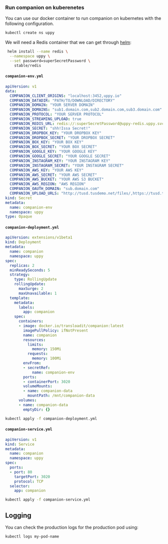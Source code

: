 ### Run companion on kuberenetes

You can use our docker container to run companion on kubernetes with the following configuration.

```bash
kubectl create ns uppy
```

We will need a Redis container that we can get through [helm](https://github.com/kubernetes/helm):

```bash
 helm install --name redis \
  --namespace uppy \
  --set password=superSecretPassword \
    stable/redis
```

#### `companion-env.yml`

```yaml
apiVersion: v1
data:
  COMPANION_CLIENT_ORIGINS: "localhost:3452,uppy.io"
  COMPANION_DATADIR: "PATH/TO/DOWNLOAD/DIRECTORY"
  COMPANION_DOMAIN: "YOUR SERVER DOMAIN"
  COMPANION_DOMAINS: "sub1.domain.com,sub2.domain.com,sub3.domain.com"
  COMPANION_PROTOCOL: "YOUR SERVER PROTOCOL"
  COMPANION_STREAMING_UPLOAD: true
  COMPANION_REDIS_URL: redis://:superSecretPassword@uppy-redis.uppy.svc.cluster.local:6379
  COMPANION_SECRET: "shh!Issa Secret!"
  COMPANION_DROPBOX_KEY: "YOUR DROPBOX KEY"
  COMPANION_DROPBOX_SECRET: "YOUR DROPBOX SECRET"
  COMPANION_BOX_KEY: "YOUR BOX KEY"
  COMPANION_BOX_SECRET: "YOUR BOX SECRET"
  COMPANION_GOOGLE_KEY: "YOUR GOOGLE KEY"
  COMPANION_GOOGLE_SECRET: "YOUR GOOGLE SECRET"
  COMPANION_INSTAGRAM_KEY: "YOUR INSTAGRAM KEY"
  COMPANION_INSTAGRAM_SECRET: "YOUR INSTAGRAM SECRET"
  COMPANION_AWS_KEY: "YOUR AWS KEY"
  COMPANION_AWS_SECRET: "YOUR AWS SECRET"
  COMPANION_AWS_BUCKET: "YOUR AWS S3 BUCKET"
  COMPANION_AWS_REGION: "AWS REGION"
  COMPANION_OAUTH_DOMAIN: "sub.domain.com"
  COMPANION_UPLOAD_URLS: "http://tusd.tusdemo.net/files/,https://tusd.tusdemo.net/files/"
kind: Secret
metadata:
  name: companion-env
  namespace: uppy
type: Opaque
```

#### `companion-deployment.yml`

```yaml
apiVersion: extensions/v1beta1
kind: Deployment
metadata:
  name: companion
  namespace: uppy
spec:
  replicas: 2
  minReadySeconds: 5
  strategy:
    type: RollingUpdate
    rollingUpdate:
      maxSurge: 2
      maxUnavailable: 1
  template:
    metadata:
      labels:
        app: companion
    spec:
      containers:
      - image: docker.io/transloadit/companion:latest
        imagePullPolicy: ifNotPresent
        name: companion
        resources:
          limits:
            memory: 150Mi
          requests:
            memory: 100Mi
        envFrom:
        - secretRef:
            name: companion-env
        ports:
        - containerPort: 3020
        volumeMounts:
        - name: companion-data
          mountPath: /mnt/companion-data
      volumes:
      - name: companion-data
        emptyDir: {}
```

```bash
kubectl apply -f companion-deployment.yml
```

#### `companion-service.yml`

```yaml
apiVersion: v1
kind: Service
metadata:
  name: companion
  namespace: uppy
spec:
  ports:
  - port: 80
    targetPort: 3020
    protocol: TCP
  selector:
    app: companion
```

```bash
kubectl apply -f companion-service.yml
```

## Logging

You can check the production logs for the production pod using:

```bash
kubectl logs my-pod-name
```
